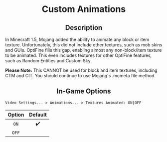 
<div align="center">
    <h1>Custom Animations</h1>
</div>

<div align="center">
    <h2>Description</h2>
</div>

In Minecraft 1.5, Mojang added the ability to animate any block or item texture. 
Unfortunately, this did not include other textures, such as mob skins and GUIs. OptiFine fills this gap, enabling almost any non-block/item texture to be animated. This even includes textures for other OptiFine features, 
such as Random Entities and Custom Sky.

**Please Note:** This CANNOT be used for block and item textures, including CTM and CIT. You should continue to use Mojang's .mcmeta file method.

<div align="center">
    <h2>In-Game Options</h2>
</div>

```
Video Settings... > Animations... > Textures Animated: ON|OFF
```


| Option | Default |
| :---: | :---: |
| `ON` | ✔️ |
| `OFF` |  |
